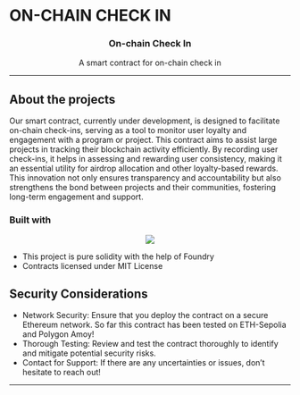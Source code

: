 # ON-CHAIN CHECK IN
<h3 align="center">On-chain Check In</h3>
<p align="center">
A smart contract for on-chain check in
</p>
<hr>

## About the projects
Our smart contract, currently under development, is designed to facilitate on-chain check-ins, serving as a tool to monitor user loyalty and engagement with a program or project. This contract aims to assist large projects in tracking their blockchain activity efficiently. By recording user check-ins, it helps in assessing and rewarding user consistency, making it an essential utility for airdrop allocation and other loyalty-based rewards. This innovation not only ensures transparency and accountability but also strengthens the bond between projects and their communities, fostering long-term engagement and support.

### Built with
<div align="center">
    <img src="https://skillicons.dev/icons?i=solidity"/> <br>
</div>

-   This project is pure solidity with the help of Foundry
-   Contracts licensed under MIT License

## Security Considerations

-   Network Security: Ensure that you deploy the contract on a secure Ethereum network. So far this contract has been tested on ETH-Sepolia and Polygon Amoy!
-   Thorough Testing: Review and test the contract thoroughly to identify and mitigate potential security risks.
-   Contact for Support: If there are any uncertainties or issues, don’t hesitate to reach out!
<hr>